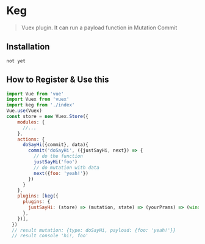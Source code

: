 # Keg

> Vuex plugin. It can run a payload function in Mutation Commit
## Installation
``
not yet
``
## How to Register & Use this
````javascript
import Vue from 'vue'
import Vuex from 'vuex'
import keg from './index'
Vue.use(Vuex)
const store = new Vuex.Store({
    modules: {
      //...
    },
    actions: {
      doSayHi({commit}, data){
        commit('doSayHi', ({justSayHi, next}) => {
          // do the function
          justSayHi('foo')
          // do mutation with data 
          next({foo: 'yeah!'})
        })
      }
    },
    plugins: [keg({
      plugins: {
        justSayHi: (store) => (mutation, state) => (yourPrams) => (window.console.log('hi!', yourPrams)),
      },
    })],
  })
  // result mutation: {type: doSayHi, payload: {foo: 'yeah!'}}
  // result console 'hi!, foo'
````